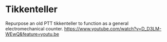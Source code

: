 # Tikkenteller
Repurpose an old PTT tikkenteller to function as a general electromechanical counter.
https://www.youtube.com/watch?v=D_D3LM-WEwQ&feature=youtu.be

